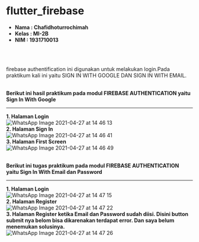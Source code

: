 # flutter_firebase

<ul>
  <li><b>Nama    : Chafidhoturrochimah</b></li>
  <li><b>Kelas   : MI-2B</b></li>
  <li><b>NIM     : 1931710013</b></li>  
</ul><br><br>

firebase authentification ini digunakan untuk melakukan login.Pada praktikum kali ini yaitu SIGN IN WITH GOOGLE DAN SIGN IN WITH EMAIL.<br><br>

<b>Berikut ini hasil praktikum pada modul FIREBASE AUTHENTICATION yaitu Sign In With Google</b><hr>
<b>1. Halaman Login</b><br>
      ![WhatsApp Image 2021-04-27 at 14 46 13](https://user-images.githubusercontent.com/52942668/116206940-85047a80-a769-11eb-8d42-cb56f7d7f083.jpeg) <br>
<b>2. Halaman Sign In</b><br>
      ![WhatsApp Image 2021-04-27 at 14 46 41](https://user-images.githubusercontent.com/52942668/116207015-9e0d2b80-a769-11eb-9694-9419b2a7d78b.jpeg) <br>
<b>3. Halaman First Screen</b><br>
      ![WhatsApp Image 2021-04-27 at 14 46 49](https://user-images.githubusercontent.com/52942668/116207048-a6fdfd00-a769-11eb-94c7-f81304ab8fa9.jpeg) <br><br>

<b>Berikut ini tugas praktikum pada modul FIREBASE AUTHENTICATION yaitu Sign In With Email dan Password</b><hr>
<b>1. Halaman Login</b><br>
      ![WhatsApp Image 2021-04-27 at 14 47 15](https://user-images.githubusercontent.com/52942668/116207222-d9a7f580-a769-11eb-8167-115103967b88.jpeg) <br>
<b>2. Halaman Register</b><br>
      ![WhatsApp Image 2021-04-27 at 14 47 22](https://user-images.githubusercontent.com/52942668/116207289-eaf10200-a769-11eb-9521-00497ae00c86.jpeg) <br>
<justify><b>3. Halaman Register ketika Email dan Password sudah diisi. Disini button submit nya belom bisa dikarenakan terdapat error. Dan saya belum menemukan solusinya.</b></justify><br>
      ![WhatsApp Image 2021-04-27 at 14 47 26](https://user-images.githubusercontent.com/52942668/116207613-458a5e00-a76a-11eb-93d0-64aaccc1f908.jpeg) <br><br>
